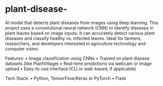 # plant-disease-
AI model that detects plant diseases from images using deep learning.
This project uses a convolutional neural network (CNN) to identify diseases in plant leaves based on image inputs. It can accurately detect various plant diseases and classify healthy vs. infected leaves. Ideal for farmers, researchers, and developers interested in agriculture technology and computer vision.

Features:
	•	Image classification using CNNs
	•	Trained on plant disease datasets (like PlantVillage)
	•	Real-time predictions via webcam or image upload
	•	Easy-to-use interface (CLI or web-based, if applicable)

Tech Stack:
	•	Python, TensorFlow/Keras or PyTorch
	•	Flask 
